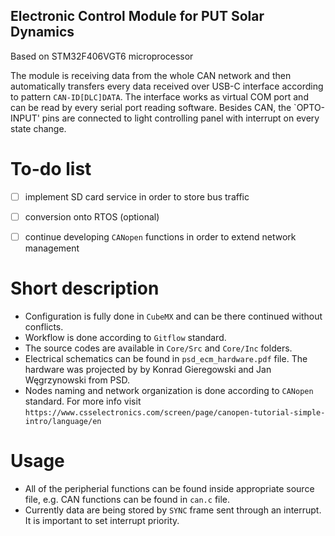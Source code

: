 ## Electronic Control Module for PUT Solar Dynamics
Based on STM32F406VGT6 microprocessor

The module is receiving data from the whole CAN network and then automatically transfers every data received over USB-C interface according to pattern `CAN-ID[DLC]DATA`. The interface works as virtual COM port and can be read by every serial port reading software. 
Besides CAN, the `OPTO-INPUT' pins are connected to light controlling panel with interrupt on every state change. 

# To-do list
- [ ] implement SD card service in order to store bus traffic
- [ ] conversion onto RTOS (optional)
- [ ] continue developing `CANopen` functions in order to extend network management


# Short description
- Configuration is fully done in `CubeMX` and can be there continued without conflicts.
- Workflow is done according to `Gitflow` standard.
- The source codes are available in `Core/Src` and `Core/Inc` folders.
- Electrical schematics can be found in `psd_ecm_hardware.pdf` file. The hardware was projected by by Konrad Gieregowski and Jan Węgrzynowski from PSD.
- Nodes naming and network organization is done according to `CANopen` standard. For more info visit `https://www.csselectronics.com/screen/page/canopen-tutorial-simple-intro/language/en`

# Usage
- All of the peripherial functions can be found inside appropriate source file, e.g. CAN functions can be found in `can.c` file. 
- Currently data are being stored by `SYNC` frame sent through an interrupt. It is important to set interrupt priority.
